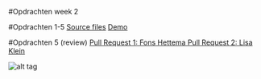 #Opdrachten week 2

#Opdrachten 1-5
[Source files](https://github.com/sennykalidien/EW/tree/master/webapp-from-scratch/opdrachten/week3/opdracht)
[Demo](http://sennykalidien.github.io/webapp-from-scratch/)

#Opdrachten 5 (review)
[Pull Request 1: Fons Hettema ](https://github.com/strexx/WebAppFromScratch/pull/6)
[Pull Request 2: Lisa Klein](https://github.com/sayLISA/saylisa.github.io/pull/7)

![alt tag](https://raw.githubusercontent.com/username/projectname/branch/path/to/img.png)